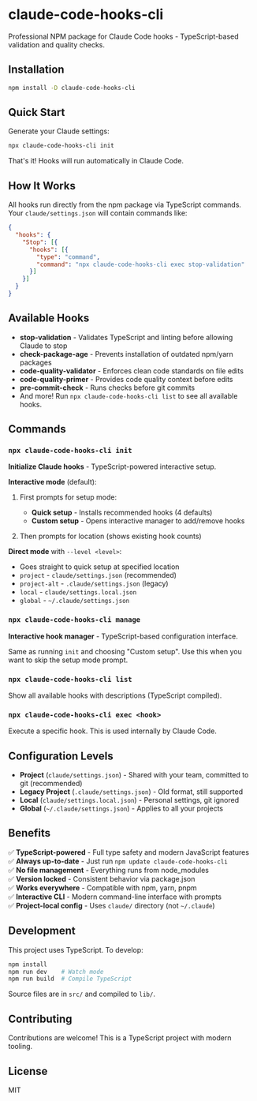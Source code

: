 # claude-code-hooks-cli

Professional NPM package for Claude Code hooks - TypeScript-based validation and quality checks.

## Installation

```bash
npm install -D claude-code-hooks-cli
```

## Quick Start

Generate your Claude settings:

```bash
npx claude-code-hooks-cli init
```

That's it! Hooks will run automatically in Claude Code.

## How It Works

All hooks run directly from the npm package via TypeScript commands. Your `claude/settings.json` will contain commands like:

```json
{
  "hooks": {
    "Stop": [{
      "hooks": [{
        "type": "command",
        "command": "npx claude-code-hooks-cli exec stop-validation"
      }]
    }]
  }
}
```

## Available Hooks

- **stop-validation** - Validates TypeScript and linting before allowing Claude to stop
- **check-package-age** - Prevents installation of outdated npm/yarn packages  
- **code-quality-validator** - Enforces clean code standards on file edits
- **code-quality-primer** - Provides code quality context before edits
- **pre-commit-check** - Runs checks before git commits
- And more! Run `npx claude-code-hooks-cli list` to see all available hooks.

## Commands

### `npx claude-code-hooks-cli init`
**Initialize Claude hooks** - TypeScript-powered interactive setup.

**Interactive mode** (default):
1. First prompts for setup mode:
   - **Quick setup** - Installs recommended hooks (4 defaults)
   - **Custom setup** - Opens interactive manager to add/remove hooks

2. Then prompts for location (shows existing hook counts)

**Direct mode** with `--level <level>`:
- Goes straight to quick setup at specified location
- `project` - `claude/settings.json` (recommended)
- `project-alt` - `.claude/settings.json` (legacy)
- `local` - `claude/settings.local.json`
- `global` - `~/.claude/settings.json`

### `npx claude-code-hooks-cli manage`
**Interactive hook manager** - TypeScript-based configuration interface.

Same as running `init` and choosing "Custom setup". Use this when you want to skip the setup mode prompt.

### `npx claude-code-hooks-cli list`
Show all available hooks with descriptions (TypeScript compiled).

### `npx claude-code-hooks-cli exec <hook>`
Execute a specific hook. This is used internally by Claude Code.

## Configuration Levels

- **Project** (`claude/settings.json`) - Shared with your team, committed to git (recommended)
- **Legacy Project** (`.claude/settings.json`) - Old format, still supported
- **Local** (`claude/settings.local.json`) - Personal settings, git ignored
- **Global** (`~/.claude/settings.json`) - Applies to all your projects

## Benefits

✅ **TypeScript-powered** - Full type safety and modern JavaScript features  
✅ **Always up-to-date** - Just run `npm update claude-code-hooks-cli`  
✅ **No file management** - Everything runs from node_modules  
✅ **Version locked** - Consistent behavior via package.json  
✅ **Works everywhere** - Compatible with npm, yarn, pnpm  
✅ **Interactive CLI** - Modern command-line interface with prompts  
✅ **Project-local config** - Uses `claude/` directory (not `~/.claude`)  

## Development

This project uses TypeScript. To develop:

```bash
npm install
npm run dev    # Watch mode
npm run build  # Compile TypeScript
```

Source files are in `src/` and compiled to `lib/`.

## Contributing

Contributions are welcome! This is a TypeScript project with modern tooling.

## License

MIT